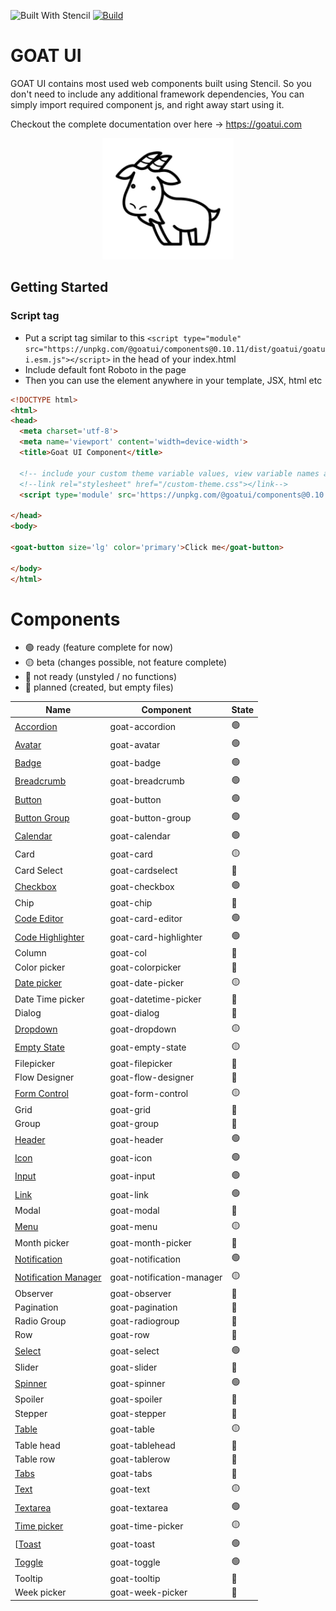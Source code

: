 ![Built With Stencil](https://img.shields.io/badge/-Built%20With%20Stencil-16161d.svg?logo=data%3Aimage%2Fsvg%2Bxml%3Bbase64%2CPD94bWwgdmVyc2lvbj0iMS4wIiBlbmNvZGluZz0idXRmLTgiPz4KPCEtLSBHZW5lcmF0b3I6IEFkb2JlIElsbHVzdHJhdG9yIDE5LjIuMSwgU1ZHIEV4cG9ydCBQbHVnLUluIC4gU1ZHIFZlcnNpb246IDYuMDAgQnVpbGQgMCkgIC0tPgo8c3ZnIHZlcnNpb249IjEuMSIgaWQ9IkxheWVyXzEiIHhtbG5zPSJodHRwOi8vd3d3LnczLm9yZy8yMDAwL3N2ZyIgeG1sbnM6eGxpbms9Imh0dHA6Ly93d3cudzMub3JnLzE5OTkveGxpbmsiIHg9IjBweCIgeT0iMHB4IgoJIHZpZXdCb3g9IjAgMCA1MTIgNTEyIiBzdHlsZT0iZW5hYmxlLWJhY2tncm91bmQ6bmV3IDAgMCA1MTIgNTEyOyIgeG1sOnNwYWNlPSJwcmVzZXJ2ZSI%2BCjxzdHlsZSB0eXBlPSJ0ZXh0L2NzcyI%2BCgkuc3Qwe2ZpbGw6I0ZGRkZGRjt9Cjwvc3R5bGU%2BCjxwYXRoIGNsYXNzPSJzdDAiIGQ9Ik00MjQuNywzNzMuOWMwLDM3LjYtNTUuMSw2OC42LTkyLjcsNjguNkgxODAuNGMtMzcuOSwwLTkyLjctMzAuNy05Mi43LTY4LjZ2LTMuNmgzMzYuOVYzNzMuOXoiLz4KPHBhdGggY2xhc3M9InN0MCIgZD0iTTQyNC43LDI5Mi4xSDE4MC40Yy0zNy42LDAtOTIuNy0zMS05Mi43LTY4LjZ2LTMuNkgzMzJjMzcuNiwwLDkyLjcsMzEsOTIuNyw2OC42VjI5Mi4xeiIvPgo8cGF0aCBjbGFzcz0ic3QwIiBkPSJNNDI0LjcsMTQxLjdIODcuN3YtMy42YzAtMzcuNiw1NC44LTY4LjYsOTIuNy02OC42SDMzMmMzNy45LDAsOTIuNywzMC43LDkyLjcsNjguNlYxNDEuN3oiLz4KPC9zdmc%2BCg%3D%3D&colorA=16161d&style=flat-square)
[![Build](https://github.com/goatui/components/workflows/Build/badge.svg)](https://github.com/goatui/components/actions?workflow=Build)



# GOAT UI

GOAT UI contains most used web components built using Stencil. So you don't need to include any additional framework
dependencies, You can simply import required component js, and right away start using it.

Checkout the complete documentation over here -> https://goatui.com

<div align="center">
  <img alt="GOAT UI LOGO" lang='en' src="https://raw.githubusercontent.com/goatui/components/gh-pages/assets/img/goat.svg" width="210">
</div>

## Getting Started

### Script tag

- Put a script tag similar to
  this `<script type="module" src="https://unpkg.com/@goatui/components@0.10.11/dist/goatui/goatui.esm.js"></script>` in
  the head of your index.html
- Include default font Roboto in the page
- Then you can use the element anywhere in your template, JSX, html etc

```html
<!DOCTYPE html>
<html>
<head>
  <meta charset='utf-8'>
  <meta name='viewport' content='width=device-width'>
  <title>Goat UI Component</title>

  <!-- include your custom theme variable values, view variable names at https://unpkg.com/@goatui/components@0.10.11/dist/goatui/assets/styles/theme.css -->
  <!--link rel="stylesheet" href="/custom-theme.css"></link-->
  <script type='module' src='https://unpkg.com/@goatui/components@0.10.11/dist/goatui/goatui.esm.js'></script>

</head>
<body>

<goat-button size='lg' color='primary'>Click me</goat-button>

</body>
</html>
```

# Components

- 🟢 ready (feature complete for now)
- 🟡 beta (changes possible, not feature complete)
- 🔴 not ready (unstyled / no functions)
- 🔵 planned (created, but empty files)

| Name                                                                    | Component                 | State |
|-------------------------------------------------------------------------|---------------------------|-------|
| [Accordion](https://goatui.com/components/accordion)                    | goat-accordion            | 🟢    |
| [Avatar](https://goatui.com/components/avatar)                          | goat-avatar               | 🟢    |
| [Badge](https://goatui.com/components/badge)                            | goat-badge                | 🟢    |
| [Breadcrumb](https://goatui.com/components/breadcrumb)                  | goat-breadcrumb           | 🟢    |
| [Button](https://goatui.com/components/button)                          | goat-button               | 🟢    |
| [Button Group](https://goatui.com/components/button-group)              | goat-button-group         | 🟢    |
| [Calendar](https://goatui.com/components/calendar)                      | goat-calendar             | 🟢    |
| Card                                                                    | goat-card                 | 🟡    |
| Card Select                                                             | goat-cardselect           | 🔵    |
| [Checkbox](https://goatui.com/components/checkbox)                      | goat-checkbox             | 🟢    |
| Chip                                                                    | goat-chip                 | 🔵    |
| [Code Editor](https://goatui.com/components/code-editor)                | goat-card-editor          | 🟢    |
| [Code Highlighter](https://goatui.com/components/code-highlighter)      | goat-card-highlighter     | 🟢    |
| Column                                                                  | goat-col                  | 🔵    |
| Color picker                                                            | goat-colorpicker          | 🔵    |
| [Date picker](https://goatui.com/components/date-picker)                | goat-date-picker          | 🟡    |
| Date Time picker                                                        | goat-datetime-picker      | 🔵    |
| Dialog                                                                  | goat-dialog               | 🔵    |
| [Dropdown](https://goatui.com/components/goat-dropdown)                 | goat-dropdown             | 🟡    |
| [Empty State](https://goatui.com/components/goat-empty-state)           | goat-empty-state          | 🟡    |
| Filepicker                                                              | goat-filepicker           | 🔵    |
| Flow Designer                                                           | goat-flow-designer        | 🔵    |
| [Form Control](https://goatui.com/components/goat-form-control)         | goat-form-control         | 🟡    |
| Grid                                                                    | goat-grid                 | 🔵    |
| Group                                                                   | goat-group                | 🔵    |
| [Header](https://goatui.com/components/header)                          | goat-header               | 🟢    |
| [Icon](https://goatui.com/components/icon)                              | goat-icon                 | 🟢    |
| [Input](https://goatui.com/components/input)                            | goat-input                | 🟢    |
| [Link](https://goatui.com/components/link)                              | goat-link                 | 🟢    |
| Modal                                                                   | goat-modal                | 🔵    |
| [Menu](https://goatui.com/components/menu)                              | goat-menu                 | 🟡    |
| Month picker                                                            | goat-month-picker         | 🔵    |
| [Notification](https://goatui.com/components/notification)              | goat-notification         | 🟢    |
| [Notification Manager](https://goatui.com/components/notification-manager) | goat-notification-manager | 🟡    |
| Observer                                                                | goat-observer             | 🔵    |
| Pagination                                                              | goat-pagination           | 🔵    |
| Radio Group                                                             | goat-radiogroup           | 🔵    |
| Row                                                                     | goat-row                  | 🔵    |
| [Select](https://goatui.com/components/select)                          | goat-select               | 🟢    |
| Slider                                                                  | goat-slider               | 🔵    |
| [Spinner](https://goatui.com/components/spinner)                        | goat-spinner              | 🟢    |
| Spoiler                                                                 | goat-spoiler              | 🔵    |
| Stepper                                                                 | goat-stepper              | 🔵    |
| [Table](https://goatui.com/components/table)                            | goat-table                | 🟡    |
| Table head                                                              | goat-tablehead            | 🔵    |
| Table row                                                               | goat-tablerow             | 🔵    |
| [Tabs](https://goatui.com/components/tabs)                              | goat-tabs                 | 🔵    |
| [Text](https://goatui.com/components/text)                              | goat-text                 | 🟡    |
| [Textarea](https://goatui.com/components/textarea)                      | goat-textarea             | 🟢    |
| [Time picker](https://goatui.com/components/time-picker)                | goat-time-picker          | 🟡    |
| [[Toast](https://goatui.com/components/toast)                           | goat-toast                | 🟢    |
| [Toggle](https://goatui.com/components/toggle)                          | goat-toggle               | 🟢    |
| Tooltip                                                                 | goat-tooltip              | 🔵    |
| Week picker                                                             | goat-week-picker          | 🔵    |
